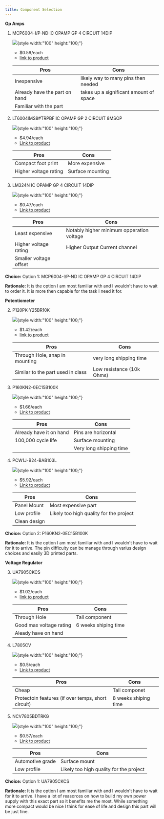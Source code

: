 ```yaml
---
title: Component Selection
---
```



**Op Amps**

1. MCP6004-I/P-ND IC OPAMP GP 4 CIRCUIT 14DIP

    ![](part1.png){style width:"100" height:"100;"}

    * $0.59/each
    * [link to product](https://www.digikey.com/en/products/detail/microchip-technology/MCP6004-I-P/523060?gclsrc=aw.ds&gad_source=1&gad_campaignid=120565755&gbraid=0AAAAADrbLlgvmi-7nu49IK00wDfqUZ9nG&gclid=CjwKCAjwr8LHBhBKEiwAy47uUg2Khy4UAju_plOeBhHjGhTL9rCemC6lQ3zkZeHUy87t1d8vDi-Z9BoCKtUQAvD_BwE)

    | Pros                                      | Cons                                                             |
    | ----------------------------------------- | ---------------------------------------------------------------- |
    | Inexpensive                               | likely way to many pins then needed |
    | Already have the part on hand             | takes up a significant amount of space                                        |
    | Familiar with the part |

1. LT6004IMS8#TRPBF IC OPAMP GP 2 CIRCUIT 8MSOP

    ![](part2.png){style width:"100" height:"100;"}

    * $4.94/each
    * [Link to product](http://www.digikey.com/product-detail/en/636L3I001M84320/CTX936TR-ND/2292940)

    | Pros                                                              | Cons                |
    | ----------------------------------------------------------------- | ------------------- |
    | Compact foot print                                             | More expensive      |
    | Higher voltage rating                                 | Surface mounting |
    | |                                                 |Unfamiliar interface |

1. LM324N IC OPAMP GP 4 CIRCUIT 14DIP

    ![](part3.png){style width:"100" height:"100;"}

    * $0.47/each
    * [Link to product](http://www.digikey.com/product-detail/en/636L3I001M84320/CTX936TR-ND/2292940)

    | Pros                                                              | Cons                |
    | ----------------------------------------------------------------- | ------------------- |
    | Least expensive                                          |  Notably higher minimum opperation voltage    |
    | Higher voltage rating                                 | Higher Output Current channel |
    | Smaller voltage offset                                 | 

**Choice:** Option 1: MCP6004-I/P-ND IC OPAMP GP 4 CIRCUIT 14DIP

**Rationale:** It is the option I am most familiar with and I wouldn't have to wait to order it. It is more then capable for the task I need it for.




**Potentiometer**

2. P120PK-Y25BR10K

    ![](part2.1.png){style width:"100" height:"100;"}

    * $1.42/each
    * [link to product](https://www.digikey.com/en/products/detail/tt-electronics-bi/P120PK-Y25BR10K/5957454)

    | Pros                                      | Cons                                                             |
    | ----------------------------------------- | ---------------------------------------------------------------- |
    | Through Hole, snap in mounting                               | very long shipping time |
    | Similar to the part used in class             | Low resistance (10k Ohms)                                     |
    

2. P160KN2-0EC15B100K

    ![](part2.2.png){style width:"100" height:"100;"}

    * $1.66/each
    * [Link to product](https://www.digikey.com/en/products/detail/tt-electronics-bi/P160KN2-0EC15B100K/3587330)

    | Pros                                                              | Cons                |
    | ----------------------------------------------------------------- | ------------------- |
    | Already have it on hand                                            | Pins are horizontal     |
    | 100,000 cycle life                                 | Surface mounting |
                                                     |Very long shipping time|

2. PCW1J-B24-BAB103L 

    ![](part2.3.png){style width:"100" height:"100;"}

    * $5.92/each
    * [Link to product](http://www.digikey.com/product-detail/en/636L3I001M84320/CTX936TR-ND/2292940)

    | Pros                                                              | Cons                |
    | ----------------------------------------------------------------- | ------------------- |
    | Panel Mount                                         |  Most expensive part    |
    | Low profile                              | Likely too high quality for the project |
    | Clean design                                | 

**Choice:** Option 2: P160KN2-0EC15B100K

**Rationale:** It is the option I am most familiar with and I wouldn't have to wait for it to arrive. The pin difficulty can be manage through varius design choices and easily 3D printed parts. 



**Voltage Regulator**

3. UA7905CKCS

    ![](part3.1.png){style width:"100" height:"100;"}

    * $1.02/each
    * [link to product](https://www.digikey.com/en/products/detail/texas-instruments/UA7905CKCS/660187)

    | Pros                                      | Cons                                                             |
    | ----------------------------------------- | ---------------------------------------------------------------- |
    | Through Hole                              | Tall component |
    | Good max voltage rating           | 6 weeks shiping time                                  |
    | Aleady have on hand           |

3. L7805CV

    ![](part3.2.png){style width:"100" height:"100;"}

    * $0.5/each
    * [Link to product](https://www.digikey.com/en/products/detail/stmicroelectronics/L7805CV/585964)

    | Pros                                                              | Cons                |
    | ----------------------------------------------------------------- | ------------------- |
    | Cheap                                            | Tall componet    |
    | Protectoin features (if over temps, short circuit)       |8 weeks shiping time|     
                  

3. NCV7805BDTRKG

    ![](part3.3.png){style width:"100" height:"100;"}

    * $0.57/each
    * [Link to product](https://www.digikey.com/en/products/detail/onsemi/NCV7805BDTRKG/1792758)

    | Pros                                                              | Cons                |
    | ----------------------------------------------------------------- | ------------------- |
    | Automotive grade                                      |  Surface mount    |
    | Low profile                              | Likely too high quality for the project |
    
**Choice:** Option 1: UA7905CKCS

**Rationale:** It is the option I am most familiar with and I wouldn't have to wait for it to arrive. I have a lot of reasorces on how to build my own power supply with this exact part so it benefits me the most. While something more compact would be nice I think for ease of life and design this part will be just fine.